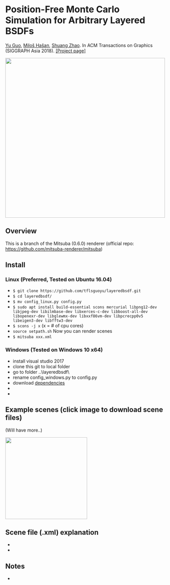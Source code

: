 # Position-Free Monte Carlo Simulation for Arbitrary Layered BSDFs

[Yu Guo](https://www.ics.uci.edu/~yug10/), [Miloš Hašan](http://miloshasan.net/), [Shuang Zhao](https://shuangz.com/). 
In ACM Transactions on Graphics (SIGGRAPH Asia 2018). 
[[Project page]](https://shuangz.com/projects/layered-sa18/)

<img src="https://www.ics.uci.edu/~yug10/projects/SiggraphAsia2018/git-readme/images/teaser.jpg" width="500px">

## Overview
This is a branch of the Mitsuba (0.6.0) renderer (official repo: https://github.com/mitsuba-renderer/mitsuba)

## Install

  ### Linux (Preferred, Tested on Ubuntu 16.04)
   - `$ git clone https://github.com/tflsguoyu/layeredbsdf.git`
   - `$ cd layeredbsdf/`
   - `$ mv config_linux.py config.py`
   - `$ sudo apt install build-essential scons mercurial libpng12-dev libjpeg-dev libilmbase-dev libxerces-c-dev libboost-all-dev libopenexr-dev libglewmx-dev libxxf86vm-dev libpcrecpp0v5 libeigen3-dev libfftw3-dev`
   - `$ scons -j x` (x = # of cpu cores)
   - `source setpath.sh`
   Now you can render scenes
   - `$ mitsuba xxx.xml`
   
  ### Windows (Tested on Windows 10 x64)
   - install visual studio 2017
   - clone this git to local folder
   - go to folder ..\layeredbsdf\
   - rename config_windows.py to config.py
   - download [dependencies](https://www.ics.uci.edu/~yug10/projects/SiggraphAsia2018/git-readme/dependencies.zip)
   - 
   - 
   
## Example scenes (click image to download scene files)
(Will have more..)

<a href="https://www.ics.uci.edu/~yug10/projects/SiggraphAsia2018/git-readme/scenes/teaser.zip">
  <img src="https://www.ics.uci.edu/~yug10/projects/SiggraphAsia2018/git-readme/images/teaser.jpg" alt="" width="256px">
</a>
  
  

## Scene file (.xml) explanation
 - 
 - 
 
## Notes
 - 
